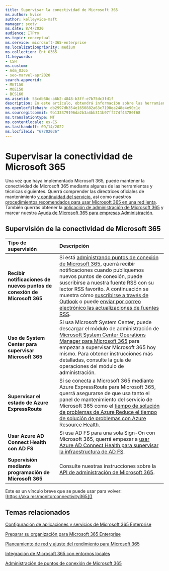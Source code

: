 ```yaml
---
title: Supervisar la conectividad de Microsoft 365
ms.author: kvice
author: kelleyvice-msft
manager: scotv
ms.date: 8/4/2020
audience: ITPro
ms.topic: conceptual
ms.service: microsoft-365-enterprise
ms.localizationpriority: medium
ms.collection: Ent_O365
f1.keywords:
- CSH
ms.custom:
- Adm_O365
- seo-marvel-apr2020
search.appverid:
- MET150
- MOE150
- BCS160
ms.assetid: 53cdb60c-a6b2-4848-b3ff-e7b75dc3fd1f
description: En este artículo, obtendrá información sobre las herramientas y técnicas que puede usar para supervisar y mantener la conectividad de Microsoft 365.
ms.openlocfilehash: db2997db354e1650882a63c7198ea248e4e90c1c
ms.sourcegitcommit: 9b133379196da2b3a4bb311b07ff274f43780f68
ms.translationtype: MT
ms.contentlocale: es-ES
ms.lasthandoff: 09/14/2022
ms.locfileid: "67702036"
---
```

# <a name="monitor-microsoft-365-connectivity"></a>Supervisar la conectividad de Microsoft 365

Una vez que haya implementado Microsoft 365, puede mantener la conectividad de Microsoft 365 mediante algunas de las herramientas y técnicas siguientes. Querrá comprender las directrices oficiales de mantenimiento [y continuidad del servicio,](/office365/servicedescriptions/office-365-platform-service-description/service-health-and-continuity) así como nuestros [procedimientos recomendados para usar Microsoft 365 en una red lenta](https://support.office.com/article/fd16c8d2-4799-4c39-8fd7-045f06640166). También querrás obtener la [aplicación de administración de Microsoft 365](https://blogs.office.com/2015/03/13/administer-on-the-go-with-the-updated-office-365-admin-app/) y marcar nuestra [Ayuda de Microsoft 365 para empresas Administración](https://support.office.com/article/17d3ff3f-3601-466e-b5a1-482b31cfb791).
  
## <a name="monitoring-microsoft-365-connectivity"></a>Supervisión de la conectividad de Microsoft 365

|Tipo de supervisión |Descripción |
|:-----|:-----|
|**Recibir notificaciones de nuevos puntos de conexión de Microsoft 365** <br/> |Si está [administrando puntos de conexión de Microsoft 365](https://support.office.com/article/99cab9d4-ef59-4207-9f2b-3728eb46bf9a), querrá recibir notificaciones cuando publiquemos nuevos puntos de conexión, puede suscribirse a nuestra fuente RSS con su lector RSS favorito. A continuación se muestra cómo [suscribirse a través de Outlook](https://go.microsoft.com/fwlink/p/?LinkId=532416) o puede [enviar por correo electrónico las actualizaciones de fuentes RSS](https://go.microsoft.com/fwlink/p/?LinkId=532417).  <br/> |
|**Uso de System Center para supervisar Microsoft 365** <br/> |Si usa Microsoft System Center, puede descargar el módulo de administración de [Microsoft System Center Operations Manager para Microsoft 365](https://www.microsoft.com/download/details.aspx?id=103379) para empezar a supervisar Microsoft 365 hoy mismo. Para obtener instrucciones más detalladas, consulte la guía de operaciones del módulo de administración. <br/> |
|**Supervisar el estado de Azure ExpressRoute** <br/> |Si se conecta a Microsoft 365 mediante Azure ExpressRoute para Microsoft 365, querrá asegurarse de que usa tanto el panel de mantenimiento del servicio de Microsoft 365 como el [tiempo de solución de problemas de Azure Reduce el tiempo de solución de problemas con Azure Resource Health](https://azure.microsoft.com/blog/reduce-troubleshooting-time-with-azure-resource-health/). <br/> |
|**Usar Azure AD Connect Health con AD FS** <br/> |Si usa AD FS para una sola Sign-On con Microsoft 365, querrá empezar a [usar Azure AD Connect Health para supervisar la infraestructura de AD FS](/azure/active-directory/hybrid/how-to-connect-health-adfs).  <br/> |
|**Supervisión mediante programación de Microsoft 365** <br/> |Consulte nuestras instrucciones sobre la [API de administración de Microsoft 365](/office/office-365-management-api/office-365-management-apis-overview).  <br/> |

Este es un vínculo breve que se puede usar para volver: [https://aka.ms/monitorconnectivity365]()
  
## <a name="related-topics"></a>Temas relacionados

[Configuración de aplicaciones y servicios de Microsoft 365 Enterprise](configure-services-and-applications.md)
  
[Preparar su organización para Microsoft 365 Enterprise](get-your-organization-ready-for-office-365.md)
  
[Planeamiento de red y ajuste del rendimiento para Microsoft 365](network-planning-and-performance.md)
  
[Integración de Microsoft 365 con entornos locales](microsoft-365-integration.md)
  
[Administración de puntos de conexión de Microsoft 365](managing-office-365-endpoints.md)
